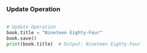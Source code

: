 ### Update Operation
```python

# Update Operation
book.title = "Nineteen Eighty-Four"
book.save()
print(book.title)  # Output: Nineteen Eighty-Four
